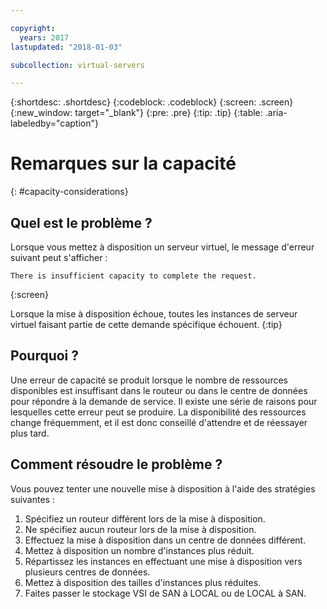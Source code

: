 ```yaml
---

copyright:
  years: 2017
lastupdated: "2018-01-03"

subcollection: virtual-servers

---
```


{:shortdesc: .shortdesc}
{:codeblock: .codeblock}
{:screen: .screen}
{:new_window: target="_blank"}
{:pre: .pre}
{:tip: .tip}
{:table: .aria-labeledby="caption"}


# Remarques sur la capacité
{: #capacity-considerations}

## Quel est le problème ?

Lorsque vous mettez à disposition un serveur virtuel, le message d'erreur suivant peut s'afficher :

```
There is insufficient capacity to complete the request.
```
{:screen}

Lorsque la mise à disposition échoue, toutes les instances de serveur virtuel faisant partie de cette demande spécifique échouent.
{:tip}

## Pourquoi ?

Une erreur de capacité se produit lorsque le nombre de ressources disponibles est insuffisant dans le routeur ou dans le centre de données pour répondre à la demande de service. Il existe une série de raisons pour lesquelles cette erreur peut se produire. La disponibilité des ressources change fréquemment, et il est donc conseillé d'attendre et de réessayer plus tard.

## Comment résoudre le problème ?

Vous pouvez tenter une nouvelle mise à disposition à l'aide des stratégies suivantes :

1. Spécifiez un routeur différent lors de la mise à disposition.  
2. Ne spécifiez aucun routeur lors de la mise à disposition.
3. Effectuez la mise à disposition dans un centre de données différent.
4. Mettez à disposition un nombre d'instances plus réduit.
5. Répartissez les instances en effectuant une mise à disposition vers plusieurs centres de données.
6. Mettez à disposition des tailles d'instances plus réduites.
7. Faites passer le stockage VSI de SAN à LOCAL ou de LOCAL à SAN.
